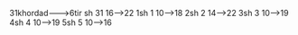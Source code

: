 31khordad--->6tir
sh      31    16-->22
1sh      1    10-->18
2sh      2    14-->22
3sh      3    10-->19
4sh      4    10-->19
5sh      5    10-->16
